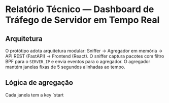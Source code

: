 # Relatório Técnico — Dashboard de Tráfego de Servidor em Tempo Real


## Arquitetura
O protótipo adota arquitetura modular: Sniffer -> Agregador em memória -> API REST (FastAPI) -> Frontend (React). O sniffer captura pacotes com filtro BPF para o `SERVER_IP` e envia eventos para o agregador. O agregador mantém janelas fixas de 5 segundos alinhadas ao tempo.


## Lógica de agregação
Cada janela tem a key `start